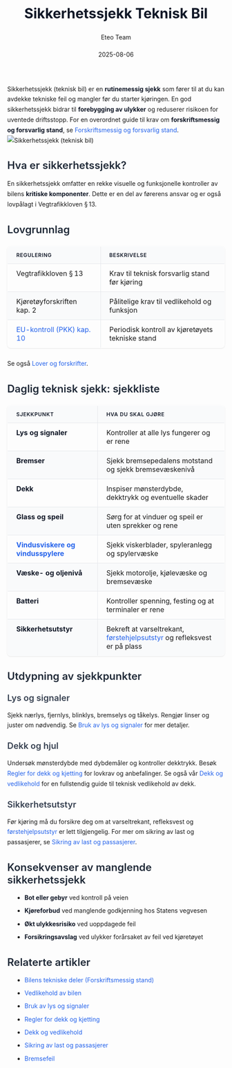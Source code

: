 ﻿---
title: "Sikkerhetssjekk Teknisk Bil"
date: 2025-08-06
draft: false
author: "Eteo Team"
description: "Guide to Sikkerhetssjekk Teknisk Bil for Norwegian driving theory exam."
categories: ["Driving Theory"]
tags: ["driving", "theory", "safety"]
featured_image: "/blogs/teori/sikkerhetssjekk-teknisk-bil/sikkerhetssjekk-teknisk-bil-image.svg"
---
<style>
/* Base text styling */
.article-content {
  font-family: 'Inter', -apple-system, BlinkMacSystemFont, 'Segoe UI', Roboto, Oxygen, Ubuntu, Cantarell, 'Open Sans', 'Helvetica Neue', sans-serif;
  line-height: 1.6;
  color: #1f2937;
  font-size: 16px;
}
/* Headers */
h1 {
  font-size: 2rem;
  font-weight: 700;
  margin: 2rem 0 1.5rem;
  color: #111827;
}
h2 {
  font-size: 1.5rem;
  font-weight: 600;
  margin: 2rem 0 1rem;
  color: #1f2937;
}
h3 {
  font-size: 1.25rem;
  font-weight: 600;
  margin: 1.5rem 0 0.75rem;
  color: #374151;
}
/* Paragraphs */
p {
  margin: 1rem 0;
  line-height: 1.7;
}
/* Lists */
ul, ol {
  margin: 1rem 0 1rem 1.5rem;
  padding-left: 1rem;
}
li {
  margin-bottom: 0.5rem;
  line-height: 1.6;
}
/* Bold and emphasis text */
strong, b {
  font-weight: 700 !important;
  color: #111827;
}
em, i {
  font-style: italic;
  color: #374151;
}
strong em, b i, em strong, i b {
  font-weight: 700 !important;
  font-style: italic;
  color: #111827;
}
/* Links */
a {
  color: #2563eb;
  text-decoration: none;
  transition: color 0.2s ease;
}
a:hover {
  color: #1d4ed8;
  text-decoration: underline;
}
/* Code blocks */
pre, code {
  font-family: 'SFMono-Regular', Consolas, 'Liberation Mono', Menlo, monospace;
  background-color: #f3f4f6;
  border-radius: 0.375rem;
  font-size: 0.875em;
}
pre {
  padding: 1rem;
  overflow-x: auto;
  margin: 1rem 0;
}
code {
  padding: 0.2em 0.4em;
}
/* Blockquotes */
blockquote {
  border-left: 4px solid #e5e7eb;
  margin: 1.5rem 0;
  padding: 0.75rem 1rem 0.75rem 1.5rem;
  background-color: #f9fafb;
  color: #4b5563;
  font-style: italic;
}
/* Tables */
table {
  margin: 1.5rem auto !important;
  border-collapse: collapse !important;
  width: 100% !important;
  max-width: 100%;
  box-shadow: 0 1px 3px rgba(0,0,0,0.1) !important;
  border-radius: 0.5rem !important;
  overflow: hidden !important;
  border: 1px solid #e5e7eb !important;
  display: table !important;
}
th, td {
  padding: 0.75rem 1.25rem !important;
  text-align: left !important;
  border: 1px solid #e5e7eb !important;
  vertical-align: top;
}
th {
  background-color: #f9fafb !important;
  font-weight: 600 !important;
  color: #111827 !important;
  text-transform: uppercase !important;
  font-size: 0.75rem !important;
  letter-spacing: 0.05em !important;
}
tr:nth-child(even) {
  background-color: #f9fafb !important;
}
tr:hover {
  background-color: #f3f4f6 !important;
}
/* Responsive adjustments */
@media (max-width: 768px) {
  .article-content {
    font-size: 15px;
  }
  h1 { font-size: 1.75rem; }
  h2 { font-size: 1.375rem; }
  h3 { font-size: 1.125rem; }
  table {
    display: block !important;
    overflow-x: auto !important;
    -webkit-overflow-scrolling: touch;
  }
}
</style>
Sikkerhetssjekk (teknisk bil) er en **rutinemessig sjekk** som fører til at du kan avdekke tekniske feil og mangler før du starter kjøringen. En god sikkerhetssjekk bidrar til **forebygging av ulykker** og reduserer risikoen for uventede driftsstopp.
For en overordnet guide til krav om **forskriftsmessig og forsvarlig stand**, se [Forskriftsmessig og forsvarlig stand](/blogs/teori/forskriftsmessig-og-forsvarlig-stand "Forskriftsmessig og forsvarlig stand - Overordnet guide til lovpålagt stand").
![Sikkerhetssjekk (teknisk bil)](/blogs/teori/sikkerhetssjekk-teknisk-bil/sikkerhetssjekk-teknisk-bil-image.svg)
## Hva er sikkerhetssjekk?
En sikkerhetssjekk omfatter en rekke visuelle og funksjonelle kontroller av bilens **kritiske komponenter**. Dette er en del av førerens ansvar og er også lovpålagt i Vegtrafikkloven § 13.
## Lovgrunnlag
| Regulering                     | Beskrivelse                                                    |
|--------------------------------|----------------------------------------------------------------|
| Vegtrafikkloven § 13           | Krav til teknisk forsvarlig stand før kjøring                   |
| Kjøretøyforskriften kap. 2     | Pålitelige krav til vedlikehold og funksjon                     |
| [EU-kontroll (PKK) kap. 10](/blogs/teori/eu-kontroll "EU-kontroll (PKK) – Periodisk kjøretøykontroll i Norge") | Periodisk kontroll av kjøretøyets tekniske stand |
Se også [Lover og forskrifter](/blogs/teori/lover-og-forskrifter "Lover og forskrifter - Oversikt over norske trafikklover og forskrifter").
## Daglig teknisk sjekk: sjekkliste
| Sjekkpunkt               | Hva du skal gjøre                                          |
|--------------------------|------------------------------------------------------------|
| **Lys og signaler**      | Kontroller at alle lys fungerer og er rene                 |
| **Bremser**              | Sjekk bremsepedalens motstand og sjekk bremsevæskenivå      |
| **Dekk**                 | Inspiser mønsterdybde, dekktrykk og eventuelle skader       |
| **Glass og speil**       | Sørg for at vinduer og speil er uten sprekker og rene      |
| **[Vindusviskere og vindusspylere](/blogs/teori/vindusviskere-vindusspylere "Vindusviskere og vindusspylere - Sikt, is og dugg")** | Sjekk viskerblader, spyleranlegg og spylervæske           |
| **Væske- og oljenivå**   | Sjekk motorolje, kjølevæske og bremsevæske                  |
| **Batteri**              | Kontroller spenning, festing og at terminaler er rene      |
| **Sikkerhetsutstyr**     | Bekreft at varseltrekant, [førstehjelpsutstyr](/blogs/teori/forstehjelp-og-opptreden-ved-ulykker "Førstehjelp og opptreden ved ulykker - Din guide til nødhjelp ved trafikkulykker") og refleksvest er på plass |
## Utdypning av sjekkpunkter
### Lys og signaler
Sjekk nærlys, fjernlys, blinklys, bremselys og tåkelys. Rengjør linser og juster om nødvendig. Se [Bruk av lys og signaler](/blogs/teori/bruk-av-lys-og-signaler "Bruk av lys og signaler - Komplett guide til lysbruk og signalering") for mer detaljer.
### Dekk og hjul
Undersøk mønsterdybde med dybdemåler og kontroller dekktrykk. Besøk [Regler for dekk og kjetting](/blogs/teori/regler-for-dekk-og-kjetting "Regler for dekk og kjetting - Krav til mønsterdybde, piggdekk og kjetting") for lovkrav og anbefalinger. Se også vår [Dekk og vedlikehold](/blogs/teori/dekk-og-vedlikehold "Dekk og vedlikehold - Slitasje, dimensjoner, merking, lufttrykk, mønsterdybde og piggdekk") for en fullstendig guide til teknisk vedlikehold av dekk.
### Sikkerhetsutstyr
Før kjøring må du forsikre deg om at varseltrekant, refleksvest og [førstehjelpsutstyr](/blogs/teori/forstehjelp-og-opptreden-ved-ulykker "Førstehjelp og opptreden ved ulykker - Din guide til nødhjelp ved trafikkulykker") er lett tilgjengelig. For mer om sikring av last og passasjerer, se [Sikring av last og passasjerer](/blogs/teori/sikring-av-last-og-passasjerer "Sikring av last og passasjerer - Guide til sikker last- og passasjersikring").
## Konsekvenser av manglende sikkerhetssjekk
- **Bot eller gebyr** ved kontroll på veien                             
- **Kjøreforbud** ved manglende godkjenning hos Statens vegvesen       
- **Økt ulykkesrisiko** ved uoppdagede feil                           
- **Forsikringsavslag** ved ulykker forårsaket av feil ved kjøretøyet  
## Relaterte artikler
- [Bilens tekniske deler (Forskriftsmessig stand)](/blogs/teori/bilens-tekniske-deler-forskriftsmessig-stand "Bilens tekniske deler - Forskriftsmessig stand")  
- [Vedlikehold av bilen](/blogs/teori/vedlikehold-av-bilen "Vedlikehold av bilen - Guide til regelmessig service og inspeksjon")  
- [Bruk av lys og signaler](/blogs/teori/bruk-av-lys-og-signaler "Bruk av lys og signaler - Komplett guide til lysbruk og signalering")  
- [Regler for dekk og kjetting](/blogs/teori/regler-for-dekk-og-kjetting "Regler for dekk og kjetting - Krav til mønsterdybde, piggdekk og kjetting")  
- [Dekk og vedlikehold](/blogs/teori/dekk-og-vedlikehold "Dekk og vedlikehold - Slitasje, dimensjoner, merking, lufttrykk, mønsterdybde og piggdekk")  
- [Sikring av last og passasjerer](/blogs/teori/sikring-av-last-og-passasjerer "Sikring av last og passasjerer - Guide til sikker last- og passasjersikring")  
- [Bremsefeil](/blogs/teori/bremsefeil "Bremsefeil - Vanlige feil i bremsesystemet")